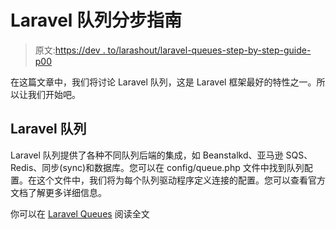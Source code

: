 # Laravel 队列分步指南

> 原文:[https://dev . to/larashout/laravel-queues-step-by-step-guide-p00](https://dev.to/larashout/laravel-queues-step-by-step-guide-p00)

在这篇文章中，我们将讨论 Laravel 队列，这是 Laravel 框架最好的特性之一。所以让我们开始吧。

## [](#laravel-queues)Laravel 队列

Laravel 队列提供了各种不同队列后端的集成，如 Beanstalkd、亚马逊 SQS、Redis、同步(sync)和数据库。您可以在 config/queue.php 文件中找到队列配置。在这个文件中，我们将为每个队列驱动程序定义连接的配置。您可以查看官方文档了解更多详细信息。

你可以在 [Laravel Queues](https://www.larashout.com/laravel-queues-step-by-step-guide) 阅读全文